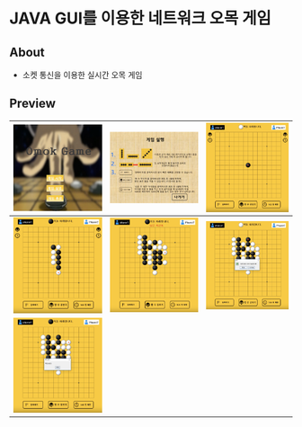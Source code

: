 # JAVA GUI를 이용한 네트워크 오목 게임

## About
- 소켓 통신을 이용한 실시간 오목 게임

## Preview
| ![1](./readmeImage/1.PNG) | ![2](./readmeImage/2.PNG) | ![3](./readmeImage/3.PNG) | 
|:---:|:---:|:---:|
| ![4](./readmeImage/4.PNG) | ![5](./readmeImage/5.PNG) | ![6](./readmeImage/6.PNG) | 
| ![7](./readmeImage/7.PNG) |||
